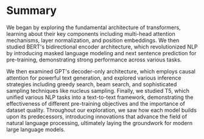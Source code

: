 # Summary

We began by exploring the fundamental architecture of transformers, learning about their key components including multi-head attention mechanisms, layer normalization, and position embeddings. We then studied BERT's bidirectional encoder architecture, which revolutionized NLP by introducing masked language modeling and next sentence prediction for pre-training, demonstrating strong performance across various tasks.

We then examined GPT's decoder-only architecture, which employs causal attention for powerful text generation, and explored various inference strategies including greedy search, beam search, and sophisticated sampling techniques like nucleus sampling. Finally, we studied T5, which unified various NLP tasks into a text-to-text framework, demonstrating the effectiveness of different pre-training objectives and the importance of dataset quality. Throughout our exploration, we saw how each model builds upon its predecessors, introducing innovations that advance the field of natural language processing, ultimately laying the groundwork for modern large language models.